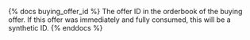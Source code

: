 {% docs buying_offer_id %}
The offer ID in the orderbook of the buying offer. If this offer was immediately and fully consumed, this will be a synthetic ID.
{% enddocs %}
